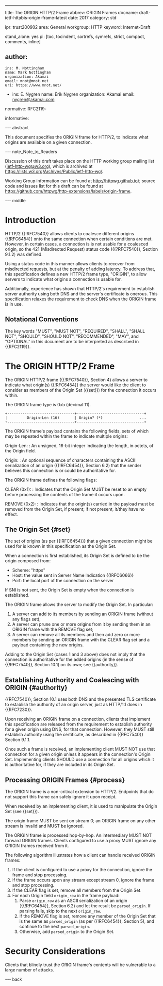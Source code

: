 ---
title: The ORIGIN HTTP/2 Frame
abbrev: ORIGIN Frames
docname: draft-ietf-httpbis-origin-frame-latest
date: 2017
category: std

ipr: trust200902
area: General
workgroup: HTTP
keyword: Internet-Draft

stand_alone: yes
pi: [toc, tocindent, sortrefs, symrefs, strict, compact, comments, inline]

author:
 -
    ins: M. Nottingham
    name: Mark Nottingham
    organization: Akamai
    email: mnot@mnot.net
    uri: https://www.mnot.net/
 -
    ins: E. Nygren
    name: Erik Nygren
    organization: Akamai
    email: nygren@akamai.com

normative:
  RFC2119:

informative:


--- abstract

This document specifies the ORIGIN frame for HTTP/2, to indicate what origins are available on a
given connection.

--- note_Note_to_Readers

Discussion of this draft takes place on the HTTP working group mailing list 
(ietf-http-wg@w3.org), which is archived at <https://lists.w3.org/Archives/Public/ietf-http-wg/>.

Working Group information can be found at <http://httpwg.github.io/>; source 
code and issues list for this draft can be found at <https://github.com/httpwg/http-extensions/labels/origin-frame>.

--- middle

# Introduction

HTTP/2 {{!RFC7540}} allows clients to coalesce different origins {{!RFC6454}} onto the same
connection when certain conditions are met. However, in certain cases, a connection is is not
usable for a coalesced origin, so the 421 (Misdirected Request) status code ({{?RFC7540}}, Section
9.1.2) was defined.

Using a status code in this manner allows clients to recover from misdirected requests, but at the
penalty of adding latency. To address that, this specification defines a new HTTP/2 frame type,
"ORIGIN", to allow servers to indicate what origins a connection is usable for.

Additionally, experience has shown that HTTP/2's requirement to establish server authority using
both DNS and the server's certificate is onerous. This specification relaxes the requirement to
check DNS when the ORIGIN frame is in use.


## Notational Conventions

The key words "MUST", "MUST NOT", "REQUIRED", "SHALL", "SHALL NOT", "SHOULD", "SHOULD NOT",
"RECOMMENDED", "MAY", and "OPTIONAL" in this document are to be interpreted as described in
{{RFC2119}}.

# The ORIGIN HTTP/2 Frame

The ORIGIN HTTP/2 frame ({{!RFC7540}}, Section 4) allows a server to indicate what origin(s)
{{!RFC6454}} the server would like the client to consider as members of the Origin Set ({{set}})
for the connection it occurs within.

The ORIGIN frame type is 0xb (decimal 11).

~~~~
+-------------------------------+-------------------------------+
|         Origin-Len (16)       | Origin? (*)                 ...
+-------------------------------+-------------------------------+
~~~~

The ORIGIN frame's payload contains the following fields, sets of which may be repeated within the
frame to indicate multiple origins:

Origin-Len:
: An unsigned, 16-bit integer indicating the length, in octets, of the Origin field.

Origin:
: An optional sequence of characters containing the ASCII serialization of an origin ({{!RFC6454}}, Section 6.2) that the sender believes this connection is or could be authoritative for.

The ORIGIN frame defines the following flags:

CLEAR (0x1):
: Indicates that the Origin Set MUST be reset to an empty before processing the contents of the frame it occurs upon.

REMOVE (0x2): 
: Indicates that the origin(s) carried in the payload must be removed from the Origin Set, if present; if not present, it/they have no effect.


## The Origin Set {#set}

The set of origins (as per {{!RFC6454}}) that a given connection might be used for is known in this
specification as the Origin Set.

When a connection is first established, its Origin Set is defined to be the origin composed from:
  - Scheme: "https"
  - Host: the value sent in Server Name Indication {{!RFC6066}}
  - Port: the local port of the connection on the server

If SNI is not sent, the Origin Set is empty when the connection is established.

The ORIGIN frame allows the server to modify the Origin Set. In particular:

1. A server can add to its members by sending an ORIGIN frame (without any flags set);
2. A server can prune one or more origins from it by sending them in an ORIGIN frame with the REMOVE flag set;
3. A server can remove all its members and then add zero or more members by sending an ORIGIN frame with the CLEAR flag set and a payload containing the new origins.

Adding to the Origin Set (cases 1 and 3 above) does not imply that the connection is authoritative
for the added origins (in the sense of {{!RFC7540}}, Section 10.1) on its own; see {{authority}}.


## Establishing Authority and Coalescing with ORIGIN {#authority}

{{RFC7540}}, Section 10.1 uses both DNS and the presented TLS certificate to establish the
authority of an origin server, just as HTTP/1.1 does in {{RFC7230}}.

Upon receiving an ORIGIN frame on a connection, clients that implement this specification are
released from the requirement to establish authority for a given origin using DNS, for that
connection. However, they MUST still establish authority using the certificate, as described in
{{RFC7540}} Section 9.1.1.

Once such a frame is received, an implementing client MUST NOT use that connection for a given
origin unless it appears in the connection's Origin Set. Implementing clients SHOULD use a
connection for all origins which it is authoritative for, if they are included in its Origin Set.


## Processing ORIGIN Frames {#process}

The ORIGIN frame is a non-critical extension to HTTP/2. Endpoints that do not support this frame
can safely ignore it upon receipt.

When received by an implementing client, it is used to manipulate the Origin Set (see {{set}}).

The origin frame MUST be sent on stream 0; an ORIGIN frame on any other stream is invalid and MUST
be ignored.

The ORIGIN frame is processed hop-by-hop. An intermediary MUST NOT forward ORIGIN frames. Clients
configured to use a proxy MUST ignore any ORIGIN frames received from it.

The following algorithm illustrates how a client can handle received ORIGIN frames:

1. If the client is configured to use a proxy for the connection, ignore the frame and stop processing.
2. If the frame occurs upon any stream except stream 0, ignore the frame and stop processing.
3. If the CLEAR flag is set, remove all members from the Origin Set.
4. For each Origin field `origin_raw` in the frame payload:
   1. Parse `origin_raw` as an ASCII serialization of an origin ({{!RFC6454}}, Section 6.2) and let the result be `parsed_origin`. If parsing fails, skip to the next `origin_raw`.
   2. If the REMOVE flag is set, remove any member of the Origin Set that is the same as `parsed_origin` (as per {{!RFC6454}}, Section 5), and continue to the next `parsed_origin`.
   3. Otherwise, add `parsed_origin` to the Origin Set.


# Security Considerations

Clients that blindly trust the ORIGIN frame's contents will be vulnerable to a large number of
attacks.

--- back
